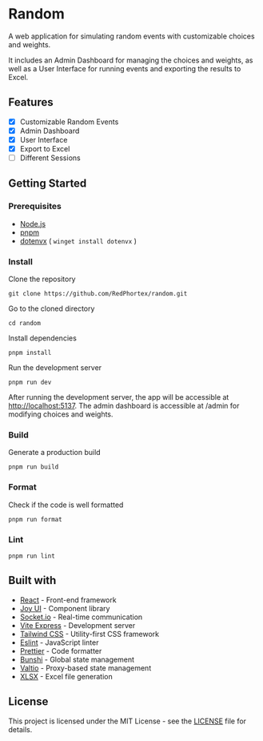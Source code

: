 # Random

A web application for simulating random events with customizable choices and weights.

It includes an Admin Dashboard for managing the choices and weights, as well as a User Interface for running events and exporting the results to Excel.

## Features

- [x] Customizable Random Events
- [x] Admin Dashboard
- [x] User Interface
- [x] Export to Excel
- [ ] Different Sessions

## Getting Started

### Prerequisites

- [Node.js](https://nodejs.org/en/learn/getting-started/how-to-install-nodejs)
- [pnpm](https://pnpm.io/installation)
- [dotenvx](https://dotenvx.com/docs/) ( `winget install dotenvx` )

### Install

Clone the repository

```shell
git clone https://github.com/RedPhortex/random.git
```

Go to the cloned directory

```shell
cd random
```

Install dependencies

```shell
pnpm install
```

Run the development server

```shell
pnpm run dev
```

After running the development server, the app will be accessible at <http://localhost:5137>. The admin dashboard is accessible at /admin for modifying choices and weights.

### Build

Generate a production build

```shell
pnpm run build
```

### Format

Check if the code is well formatted

```shell
pnpm run format
```

### Lint

```shell
pnpm run lint
```

## Built with

- [React](https://react.dev/) - Front-end framework
- [Joy UI](https://mui.com/joy-ui/getting-started/) - Component library
- [Socket.io](https://socket.io/) - Real-time communication
- [Vite Express](https://github.com/szymmis/vite-express/) - Development server
- [Tailwind CSS](https://tailwindcss.com/) - Utility-first CSS framework
- [Eslint](https://eslint.org/) - JavaScript linter
- [Prettier](https://prettier.io/) - Code formatter
- [Bunshi](https://www.bunshi.org/) - Global state management
- [Valtio](https://valtio.dev/) - Proxy-based state management
- [XLSX](https://github.com/SheetJS/sheetjs) - Excel file generation

## License

This project is licensed under the MIT License - see the [LICENSE](LICENSE) file for details.
